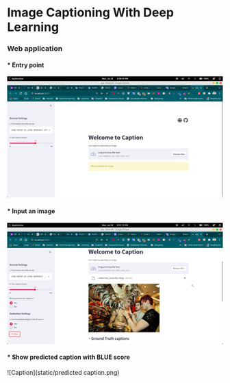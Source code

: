 # Image Captioning With Deep Learning
### Web application

#### * Entry point


![Caption](static/entry.png)

#### * Input an image

![Caption](static/input-image.png)

#### * Show predicted caption with BLUE score

![Caption](static/predicted caption.png)